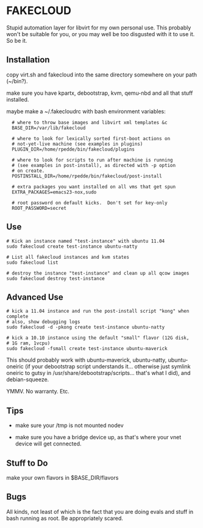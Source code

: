 FAKECLOUD
=========

Stupid automation layer for libvirt for my own personal use.  This probably
won't be suitable for you, or you may well be too disgusted with it to use
it.  So be it.

Installation
------------

copy virt.sh and fakecloud into the same directory somewhere on your path (~/bin?).

make sure you have kpartx, debootstrap, kvm, qemu-nbd and all that stuff installed.

maybe make a ~/.fakecloudrc with bash environment variables:


      # where to throw base images and libvirt xml templates &c
      BASE_DIR=/var/lib/fakecloud

      # where to look for lexically sorted first-boot actions on
      # not-yet-live machine (see examples in plugins)
      PLUGIN_DIR=/home/rpedde/bin/fakecloud/plugins

      # where to look for scripts to run after machine is running
      # (see examples in post-install), as directed with -p option
      # on create.
      POSTINSTALL_DIR=/home/rpedde/bin/fakecloud/post-install

      # extra packages you want installed on all vms that get spun
      EXTRA_PACKAGES=emacs23-nox,sudo

      # root password on default kicks.  Don't set for key-only
      ROOT_PASSWORD=secret

Use
---

	# Kick an instance named "test-instance" with ubuntu 11.04
	sudo fakecloud create test-instance ubuntu-natty

	# List all fakecloud instances and kvm states
	sudo fakecloud list

	# destroy the instance "test-instance" and clean up all qcow images
	sudo fakecloud destroy test-instance


Advanced Use
------------

	# kick a 11.04 instance and run the post-install script "kong" when complete
	# also, show debugging logs
	sudo fakecloud -d -pkong create test-instance ubuntu-natty

	# kick a 10.10 instance using the default "small" flavor (12G disk,
	# 1G ram, 1vcpu)
	sudo fakecloud -fsmall create test-instance ubuntu-maverick

This should probably work with ubuntu-maverick, ubuntu-natty, ubuntu-oneiric (if
your debootstrap script understands it... otherwise just symlink oneiric to gutsy
in /usr/share/debootstrap/scripts... that's what I did), and debian-squeeze.

YMMV.  No warranty.  Etc.


Tips
----

* make sure your /tmp is not mounted nodev

* make sure you have a bridge device up, as that's where your vnet device
will get connected.

Stuff to Do
-----------

make your own flavors in $BASE_DIR/flavors

Bugs
----

All kinds, not least of which is the fact that you are doing
evals and stuff in bash running as root.  Be appropriately scared.
